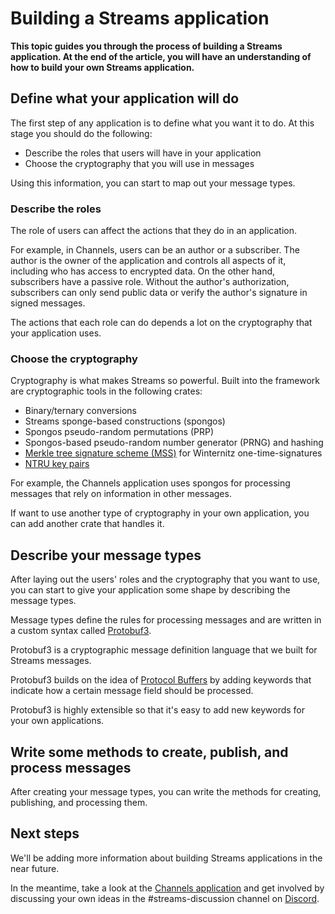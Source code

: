 # Building a Streams application

**This topic guides you through the process of building a Streams application. At the end of the article, you will have an understanding of how to build your own Streams application.**

## Define what your application will do

The first step of any application is to define what you want it to do. At this stage you should do the following:

- Describe the roles that users will have in your application
- Choose the cryptography that you will use in messages

Using this information, you can start to map out your message types.

### Describe the roles

The role of users can affect the actions that they do in an application.

For example, in Channels, users can be an author or a subscriber. The author is the owner of the application and controls all aspects of it, including who has access to encrypted data. On the other hand, subscribers have a passive role. Without the author's authorization, subscribers can only send public data or verify the author's signature in signed messages.

The actions that each role can do depends a lot on the cryptography that your application uses.

### Choose the cryptography

Cryptography is what makes Streams so powerful. Built into the framework are cryptographic tools in the following crates:

- Binary/ternary conversions
- Streams sponge-based constructions (spongos)
- Spongos pseudo-random permutations (PRP)
- Spongos-based pseudo-random number generator (PRNG) and hashing
- [Merkle tree signature scheme (MSS)](https://en.wikipedia.org/wiki/Merkle_signature_scheme) for Winternitz one-time-signatures
- [NTRU key pairs](https://en.wikipedia.org/wiki/NTRU)

For example, the Channels application uses spongos for processing messages that rely on information in other messages.

If want to use another type of cryptography in your own application, you can add another crate that handles it.

## Describe your message types

After laying out the users' roles and the cryptography that you want to use, you can start to give your application some shape by describing the message types.

Message types define the rules for processing messages and are written in a custom syntax called [Protobuf3](#protobuf3-messaging).

Protobuf3 is a cryptographic message definition language that we built for Streams messages.

Protobuf3 builds on the idea of [Protocol Buffers](https://en.wikipedia.org/wiki/Protocol_Buffers) by adding keywords that indicate how a certain message field should be processed.

Protobuf3 is highly extensible so that it's easy to add new keywords for your own applications.

## Write some methods to create, publish, and process messages

After creating your message types, you can write the methods for creating, publishing, and processing them.

## Next steps

We'll be adding more information about building Streams applications in the near future.

In the meantime, take a look at the [Channels application](root://channels/1.0/overview.md) and get involved by discussing your own ideas in the #streams-discussion channel on [Discord](https://discord.iota.org/).



